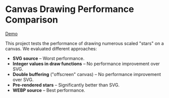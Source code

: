 # Canvas Drawing Performance Comparison

[Demo](https://alexandershushunov.github.io/pic-canvas-rendering/)

This project tests the performance of drawing numerous scaled "stars"
on a canvas. We evaluated different approaches:
- **SVG source** – Worst performance.
- **Integer values in draw functions** – No performance improvement over SVG.
- **Double buffering** ("offscreen" canvas) – No performance improvement over SVG.
- **Pre-rendered stars** – Significantly better than SVG.
- **WEBP source** – Best performance.
